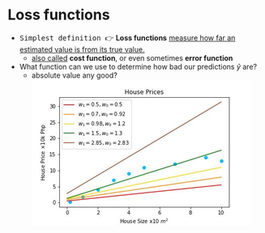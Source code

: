# Loss functions

- <kbd class="text-gray-500">Simplest definition 👉</kbd> 
  **Loss functions** [measure how far an estimated value is from its true value.][1]
  + [also called][2] **cost function**, or even sometimes **error function**
- What function can we use to determine how bad our predictions $\hat{y}$ are?
  + absolute value any good?
![house prices](/images/idea.jpg)

[1]: https://www.section.io/engineering-education/understanding-loss-functions-in-machine-learning/
[2]: https://en.wikipedia.org/wiki/Loss_function
